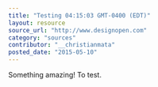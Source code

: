 ```yaml
---
title: "Testing 04:15:03 GMT-0400 (EDT)"
layout: resource
source_url: "http://www.designopen.com"
category: "sources"
contributor: "__christianmata"
posted_date: "2015-05-10"
---
```

Something amazing! To test.
